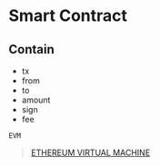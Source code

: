   # Smart Contract
  ## Contain
  - tx
  - from
  - to
  - amount
  - sign
  - fee

`EVM`

> [ETHEREUM VIRTUAL MACHINE](https://ethereum.org/en/developers/docs/evm/)
  

